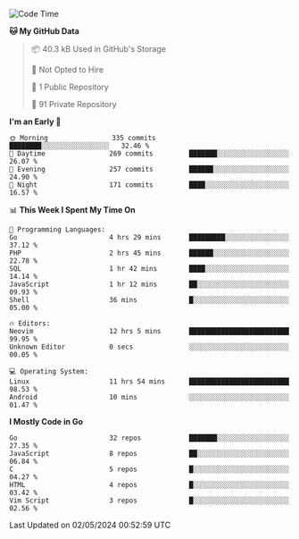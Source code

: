 
<!--START_SECTION:waka-->
![Code Time](http://img.shields.io/badge/Code%20Time-4%2C822%20hrs%207%20mins-blue)

**🐱 My GitHub Data** 

> 📦 40.3 kB Used in GitHub's Storage 
 > 
> 🚫 Not Opted to Hire
 > 
> 📜 1 Public Repository 
 > 
> 🔑 91 Private Repository 
 > 
**I'm an Early 🐤** 

```text
🌞 Morning                335 commits         ████████░░░░░░░░░░░░░░░░░   32.46 % 
🌆 Daytime                269 commits         ███████░░░░░░░░░░░░░░░░░░   26.07 % 
🌃 Evening                257 commits         ██████░░░░░░░░░░░░░░░░░░░   24.90 % 
🌙 Night                  171 commits         ████░░░░░░░░░░░░░░░░░░░░░   16.57 % 
```


📊 **This Week I Spent My Time On** 

```text
💬 Programming Languages: 
Go                       4 hrs 29 mins       █████████░░░░░░░░░░░░░░░░   37.12 % 
PHP                      2 hrs 45 mins       ██████░░░░░░░░░░░░░░░░░░░   22.78 % 
SQL                      1 hr 42 mins        ████░░░░░░░░░░░░░░░░░░░░░   14.14 % 
JavaScript               1 hr 12 mins        ██░░░░░░░░░░░░░░░░░░░░░░░   09.93 % 
Shell                    36 mins             █░░░░░░░░░░░░░░░░░░░░░░░░   05.00 % 

🔥 Editors: 
Neovim                   12 hrs 5 mins       █████████████████████████   99.95 % 
Unknown Editor           0 secs              ░░░░░░░░░░░░░░░░░░░░░░░░░   00.05 % 

💻 Operating System: 
Linux                    11 hrs 54 mins      █████████████████████████   98.53 % 
Android                  10 mins             ░░░░░░░░░░░░░░░░░░░░░░░░░   01.47 % 
```

**I Mostly Code in Go** 

```text
Go                       32 repos            ███████░░░░░░░░░░░░░░░░░░   27.35 % 
JavaScript               8 repos             ██░░░░░░░░░░░░░░░░░░░░░░░   06.84 % 
C                        5 repos             █░░░░░░░░░░░░░░░░░░░░░░░░   04.27 % 
HTML                     4 repos             █░░░░░░░░░░░░░░░░░░░░░░░░   03.42 % 
Vim Script               3 repos             █░░░░░░░░░░░░░░░░░░░░░░░░   02.56 % 
```




 Last Updated on 02/05/2024 00:52:59 UTC
<!--END_SECTION:waka-->
